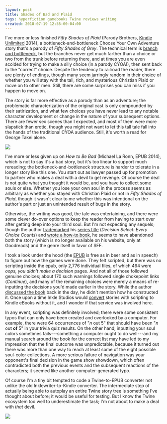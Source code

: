 ```yaml
---
layout: post
title: Shades of Bad and Plaid
tags: hyperfiction gamebooks Twine reviews writing
created: 2018-07-19 12:55:00-04:00
---
```

I've more or less finished *Fifty Shades of Plaid* (Parody Brothers, [Kindle Unlimited](https://www.amazon.com/Fifty-Shades-Grey-Parody-shades-ebook/dp/B00KFXUWTG//ref=as_li_ss_il?ie=UTF8&linkCode=li2&tag=mcdema-20&linkId=474dfb9b433e59487a744a92a5a1780f) 2014), a bottleneck-and-bottleneck Choose Your Own Adventure story that's a parody of *Fifty Shades of Grey*.  The technical term is [branch and bottleneck](https://heterogenoustasks.wordpress.com/2015/01/26/standard-patterns-in-choice-based-games/), but the branches never get much farther than a choice or two from the trunk before returning there, and at times you are even scolded for trying to make a silly choice (in a parody CYOA!), then sent back to the "correct" choice.  Despite the tendency to railroad the reader, there are plenty of endings, though many seem jarringly random in their choice of whether you will stay with the tall, rich, and mysterious Christian Plaid or move on to other men.   Still, there are some surprises you can miss if you happen to move on.

The story is far more effective as a parody than as an adventure; the problematic characterization of the original cast is only compounded by their satirization, and what few choices you have never lead to any notable character development or change in the nature of your subsequent options.  There are fewer sex scenes than I expected, and most of them were more slapstick than erotic, though you might not want to let this tall tale fall into the hands of the traditional CYOA audience.  Still, it's worth a read for George Takei alone.

<a href="https://www.amazon.com/Fifty-Shades-Grey-Parody-shades-ebook/dp/B00KFXUWTG//ref=as_li_ss_il?ie=UTF8&linkCode=li2&tag=mcdema-20&linkId=474dfb9b433e59487a744a92a5a1780f" target="_blank"><img border="0" src="//ws-na.amazon-adsystem.com/widgets/q?_encoding=UTF8&ASIN=B00KFXUWTG&Format=_SL160_&ID=AsinImage&MarketPlace=US&ServiceVersion=20070822&WS=1&tag=mcdema-20" ></a><img src="https://ir-na.amazon-adsystem.com/e/ir?t=mcdema-20&l=li2&o=1&a=B00KFXUWTG" width="1" height="1" border="0" alt="" style="border:none !important; margin:0px !important;" />

I've more or less given up on *How to Be Bad* (Michael La Ronn, EPUB 2014), which is not to say it's a bad story, but it's too linear to support much rereading; the bottleneck-and-bottleneck structure is harder to tolerate in a longer story like this one.  You start out as lawyer passed up for promotion to partner who makes a deal with a devil to get revenge.  Of course the deal is not quite what you thought it would be, and you have to collect some souls or else.  Whether you lose your own soul in the process seems as arbitrary as whether you stayed with Christian Plaid or not in *Fifty Shades of Plaid*, though it wasn't clear to me whether this was intentional on the author's part or just an unintended result of bugs in the story.

Otherwise, the writing was good, the tale was entertaining, and there were some clever do-over options to keep the reader from having to start over after getting deep into your third soul.  But I'm not expecting any sequels; though the author [trademarked](https://www.trademarkia.com/decision-select-novel-every-choice-counts-86102773.html) his [series title](/blog/2017/10/29/choose-your-own-series/) (*Decision Select: Every Choice Counts*) and [wrote a how-to book](https://www.amazon.com/gp/product/B00X2OD8MI/ref=as_li_ss_il?ie=UTF8&SubscriptionId=1MGPYB6YW3HWK55XCGG2&linkCode=li2&tag=mcdema-20&linkId=97cc7f38517ce10a64c58d165a04ab86), he seems to have abandoned both the story (which is no longer available on his website, only at Goodreads) and the genre itself in favor of SFF.

I took a look under the hood (the [EPUB](https://www.goodreads.com/ebooks/download/22376987-how-to-be-bad) is free as in beer and as in speech) to figure out how the games were done.  They felt scripted, but there was no scripting inside the epub, only 2,776 individual files, of which 464 were *oops, you didn't make a decision* pages.  And not all of those followed genuine choices; about 170 such warnings followed single chokepoint links (*Continue*), and many of the remaining choices were merely a means of re-inputting the decisions you'd made earlier in the story.  While the author [discussed the book](https://selfpublishingadvice.org/writing-interactive-fiction-with-michael-la-ronn/) back in the day, he didn't mention how he constructed it.  Once upon a time Inkle Studios would [convert](https://www.inklestudios.com/inklewriter/kindle-ebooks/) stories with scripting to Kindle eBooks without it, and I wonder if that service was involved here.

In any event, scripting was definitely involved; there were some consistent typos that can only have been created and overlooked by a computer.  For example, there were 64 occurrences of "*n* out 5" that should have been "*n* out **of** 5" in your trivia quiz results.  On the other hand, inputting your soul colors sometimes fails---something a computer ought to do well---and my manual search around the book for the correct list may have led to my impression that the final outcome was unpredictable, because it turned out there was more than one way to reach at least some of the eight possible soul-color collections.  A more serious failure of navigation was your opponent's final decision in the game show showdown, which often contradicted both the previous events and the subsequent reactions of the characters; it seemed like another computer-generated typo.

Of course I'm a tiny bit tempted to code a Twine-to-EPUB converter not unlike the old Inklewriter-to-Kindle converter.  The intermediate step of actually being able to autoplay an entire Twine story tree is something I've thought about before; it would be useful for testing.  But I know the Twine ecosystem too well to underestimate the task; I'm not about to make a deal with *that* devil.

<a href="https://www.amazon.com/gp/product/B00X2OD8MI/ref=as_li_ss_il?ie=UTF8&SubscriptionId=1MGPYB6YW3HWK55XCGG2&linkCode=li2&tag=mcdema-20&linkId=97cc7f38517ce10a64c58d165a04ab86" target="_blank"><img border="0" src="//ws-na.amazon-adsystem.com/widgets/q?_encoding=UTF8&ASIN=B00X2OD8MI&Format=_SL160_&ID=AsinImage&MarketPlace=US&ServiceVersion=20070822&WS=1&tag=mcdema-20" ></a><img src="https://ir-na.amazon-adsystem.com/e/ir?t=mcdema-20&l=li2&o=1&a=B00X2OD8MI" width="1" height="1" border="0" alt="" style="border:none !important; margin:0px !important;" />
